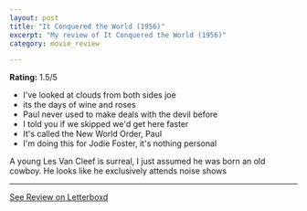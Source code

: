 ```yaml
---
layout: post
title: "It Conquered the World (1956)"
excerpt: "My review of It Conquered the World (1956)"
category: movie_review

---
```


**Rating:** 1.5/5

* I've looked at clouds from both sides joe
* its the days of wine and roses
* Paul never used to make deals with the devil before
* I told you if we skipped we'd get here faster
* It's called the New World Order, Paul
* I'm doing this for Jodie Foster, it's nothing personal

A young Les Van Cleef is surreal, I just assumed he was born an old cowboy. He looks like he exclusively attends noise shows

<hr>

[See Review on Letterboxd](https://boxd.it/4MkvdJ)

